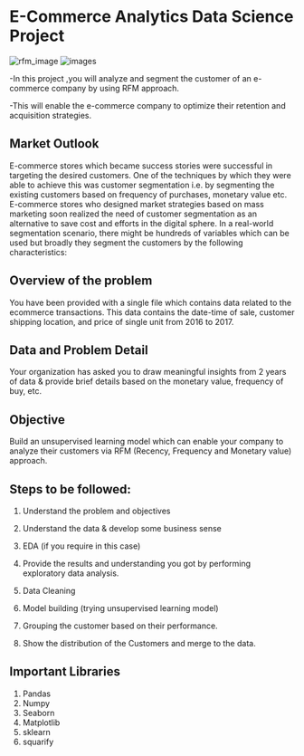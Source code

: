 
# E-Commerce Analytics  Data Science Project

![rfm_image](https://user-images.githubusercontent.com/92949677/171182616-4ead082c-9701-48ab-96cd-7618da562413.png)   ![images](https://user-images.githubusercontent.com/92949677/171183130-bbbc6639-7f30-4553-9a48-279671491ced.png)

-In this project ,you will analyze and segment the customer of an e-commerce company by using  RFM approach.

-This will enable the e-commerce company to optimize their retention and acquisition strategies. 





## Market Outlook
 
E-commerce stores which became success stories were successful in targeting the desired customers. One of the techniques by which they were able to achieve this was customer segmentation i.e. by segmenting the existing customers based on frequency of purchases, monetary value etc. E-commerce stores who designed market strategies based on mass marketing soon realized the need of customer segmentation as an alternative to save cost and efforts in the digital sphere. In a real-world segmentation scenario, there might be hundreds of variables which can be used but broadly they segment the customers by the following characteristics:
## Overview of the problem 

You have been provided with a single file which contains data related to the ecommerce transactions. This data contains the date-time of sale, customer shipping location, and price of single unit from 2016 to 2017.

## Data and Problem Detail 

Your organization has asked you to draw meaningful insights from 2 years of data & provide brief details based on the monetary value, frequency of buy, etc. 
## Objective

Build an unsupervised learning model which can enable your company to analyze their customers via RFM (Recency, Frequency and Monetary value) approach.

## Steps to be followed:

1. Understand the problem and objectives 

2. Understand the data & develop some business sense

3. EDA (if you require in this case) 

4. Provide the results and understanding you got by performing exploratory data analysis. 
5. Data Cleaning 
6. Model building (trying unsupervised learning model) 
7. Grouping the customer based on their performance.
8. Show the distribution of the Customers and merge to the data.

## Important Libraries

1. Pandas
2. Numpy
3. Seaborn
4. Matplotlib
5. sklearn
6. squarify

